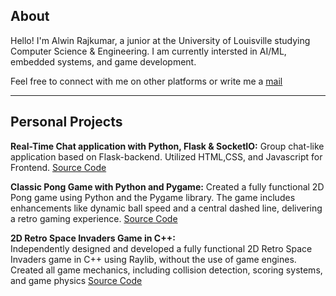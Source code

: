 ## About

Hello! I'm Alwin Rajkumar, a junior at the University of Louisville studying Computer Science & Engineering. I am currently intersted in AI/ML, embedded systems, and game development.

Feel free to connect with me on other platforms or write me a [mail](alwin.rajkumar@louisville.edu)

------------------------------------------------------------------------------------------------

## Personal Projects

**Real-Time Chat application with Python, Flask & SocketIO:**
 Group chat-like application based on Flask-backend. Utilized HTML,CSS, and Javascript for Frontend.
  [Source Code](https://www.github.com/alwnraj/chat-app)

**Classic Pong Game with Python and Pygame:**
Created a fully functional 2D Pong game using
Python and the Pygame library. The game includes enhancements like dynamic ball speed and a central dashed line,
delivering a retro gaming experience. [Source Code](https://www.github.com/alwnraj/pong)

**2D Retro Space Invaders Game in C++:**  
Independently designed and developed a fully functional
2D Retro Space Invaders game in C++ using Raylib, without the use of game engines. Created all game mechanics, including collision detection, scoring systems, and game physics
[Source Code](https://www.github.com/alwnraj/Space-invaders)